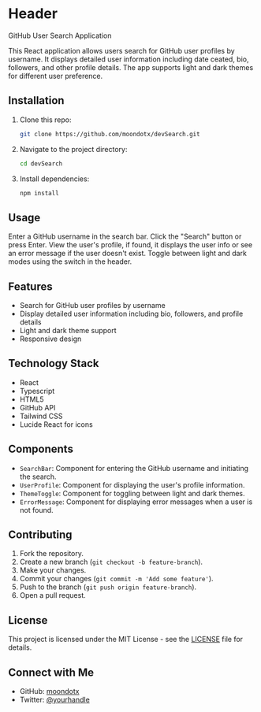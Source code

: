 # Header

GitHub User Search Application

This React application allows users search for GitHub user profiles by username. It displays detailed user information including date ceated, bio, followers, and other profile details. The app supports light and dark themes for different user preference.

## Installation

1. Clone this repo:
   ```sh
   git clone https://github.com/moondotx/devSearch.git
   ```
2. Navigate to the project directory:
   ```sh
   cd devSearch
   ```
3. Install dependencies:
   ```sh
   npm install
   ```

## Usage

Enter a GitHub username in the search bar.
Click the "Search" button or press Enter.
View the user's profile, if found, it displays the user info or see an error message if the user doesn't exist.
Toggle between light and dark modes using the switch in the header.

## Features

- Search for GitHub user profiles by username
- Display detailed user information including bio, followers, and profile details
- Light and dark theme support
- Responsive design

## Technology Stack

- React
- Typescript
- HTML5
- GitHub API
- Tailwind CSS
- Lucide React for icons

## Components

- `SearchBar`: Component for entering the GitHub username and initiating the search.
- `UserProfile`: Component for displaying the user's profile information.
- `ThemeToggle`: Component for toggling between light and dark themes.
- `ErrorMessage`: Component for displaying error messages when a user is not found.

## Contributing

1. Fork the repository.
2. Create a new branch (`git checkout -b feature-branch`).
3. Make your changes.
4. Commit your changes (`git commit -m 'Add some feature'`).
5. Push to the branch (`git push origin feature-branch`).
6. Open a pull request.

## License

This project is licensed under the MIT License - see the [LICENSE](LICENSE) file for details.

## Connect with Me

- GitHub: [moondotx](https://github.com/moondotx)
- Twitter: [@yourhandle](https://x.com/hydrocharlex?s=21)
